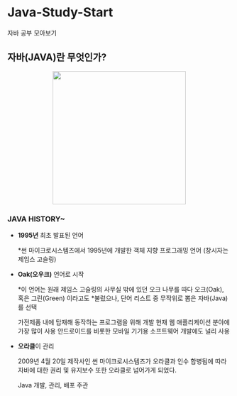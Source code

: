 # Java-Study-Start
자바 공부 모아보기


## 자바(JAVA)란 무엇인가?

<center><img src="https://w.namu.la/s/95f3898eb4996f6ba5a3930b212b295da56e062e9427da87331a510d3d868bd81f24d10d242ca0d93f4ad94053b9321549cb4590ea815a8d39ba92cde1a7da448ca8374b4e2f19da10890710da671e86cbdaa5d34dba8318572b05935ee1979b" width="300" height="300"></center>


### JAVA HISTORY~

- **1995년** 최초 발표된 언어
  
    *썬 마이크로시스템즈에서 1995년에 개발한 객체 지향 프로그래밍 언어
    (창시자는 제임스 고슬링)


- **Oak(오우크)** 언어로 시작

     *이 언어는 원래 제임스 고슬링의 사무실 밖에 있던 오크 나무를 따다 오크(Oak), 혹은 그린(Green) 이라고도 *불렀으나, 단어 리스트 중 무작위로 뽑은 자바(Java)를 선택

    가전제품 내에 탑재해 동작하는 프로그램을 위해 개발
    현재 웹 애플리케이션 분야에 가장 많이 사용
    안드로이드를 비롯한 모바일 기기용 소프트웨어 개발에도 널리 사용


- **오라클**이 관리

    2009년 4월 20일 제작사인 썬 마이크로시스템즈가 오라클과 인수 합병됨에 따라 자바에 대한 권리 및 유지보수 또한 오라클로 넘어가게 되었다.

    Java 개발, 관리, 배포 주관
